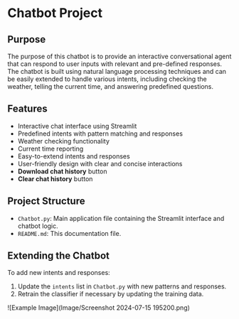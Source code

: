 # Chatbot Project

## Purpose
The purpose of this chatbot is to provide an interactive conversational agent that can respond to user inputs with relevant and pre-defined responses. The chatbot is built using natural language processing techniques and can be easily extended to handle various intents, including checking the weather, telling the current time, and answering predefined questions.

## Features

- Interactive chat interface using Streamlit
- Predefined intents with pattern matching and responses
- Weather checking functionality
- Current time reporting
- Easy-to-extend intents and responses
- User-friendly design with clear and concise interactions
- **Download chat history** button
- **Clear chat history** button

## Project Structure
- `Chatbot.py`: Main application file containing the Streamlit interface and chatbot logic.
- `README.md`: This documentation file.

## Extending the Chatbot
To add new intents and responses:
1. Update the `intents` list in `Chatbot.py` with new patterns and responses.
2. Retrain the classifier if necessary by updating the training data.



![Example Image](Image/Screenshot 2024-07-15 195200.png)


